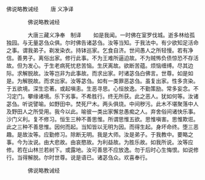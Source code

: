   佛说略教诫经
　　唐 义净译




　　　　佛说略教诫经

　　　　大唐三藏义净奉　制译
　　如是我闻。一时佛在室罗伐城。逝多林给孤独园。与无量苾刍众俱。尔时佛告诸苾刍。汝等当知。于我法中。有少欲知足活命之事。谓我弟子。剃发染衣。持钵巡家。乞食自济。世间愚人之所轻慢。若有净信。善男子。离俗出家。修行此事。不为王难所逼迫故。不为贼怖负债惊恐不存活故。但为发心。于生老病死忧悲苦恼。生厌离故。欲断苦蕴。烦恼缠缚。尽其边际。求解脱故。汝等岂非为此事故。而求出家。时诸苾刍白佛言。世尊。如是如是。为解脱故。而求出家。汝等苾刍。如有一类罪恶苾刍。虽复出家。性多贪染。于五欲境。深生恋著。或起嗔恚。生恶寻思。心恒放逸。不勤策励。常多妄念。不习定门。攀缘诸境。乐下劣事。不希胜行。终无所获。此之恶人。犹如何等。汝诸苾刍。听说譬喻。如野田中。焚死尸木。两头俱烧。中间秽污。此木不堪聚落中人及野田人之所受用。我今以此。喻彼一类出家懈怠愚痴之人。弃舍俗间诸快乐事。沙门义利。复不修习。恒生三种不善思惟。所谓思惟五欲。思惟嗔害。思惟欺诳。此之三种不善思惟。因何而起。当知皆以无明为因。而得生起。身坏命终。堕三恶趣。是故汝等。应勤修习。除断无明。我是大师。汝是弟子。于我教中。要略之事。今为汝说。由大悲故。由哀愍故。为利益故。为胜乐故。如我所说。汝等应修。若在山林兰若树下。或露地。汝可善思不应放逸。勿于后时心生悔恨。如说修行。当得解脱。尔时世尊。说是语已。诸苾刍众。欢喜奉行。

　　　　佛说略教诫经


